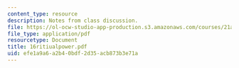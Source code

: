 ```yaml
---
content_type: resource
description: Notes from class discussion.
file: https://ol-ocw-studio-app-production.s3.amazonaws.com/courses/21a-212-myth-ritual-and-symbolism-spring-2004/efe1a9a6a2b40bdf2d35acb873b3e71a_16ritiualpower.pdf
file_type: application/pdf
resourcetype: Document
title: 16ritiualpower.pdf
uid: efe1a9a6-a2b4-0bdf-2d35-acb873b3e71a
---
```

